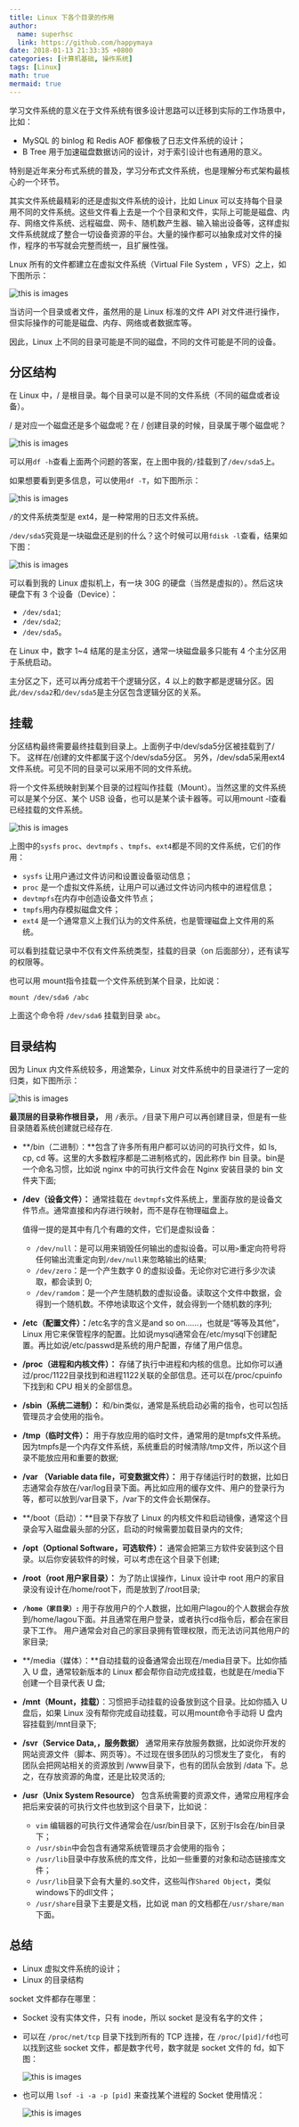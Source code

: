 ```yaml
---
title: Linux 下各个目录的作用
author:
  name: superhsc
  link: https://github.com/happymaya
date: 2018-01-13 21:33:35 +0800
categories: [计算机基础, 操作系统]
tags: [Linux]
math: true
mermaid: true
---
```


学习文件系统的意义在于文件系统有很多设计思路可以迁移到实际的工作场景中，比如：

- MySQL 的 binlog 和 Redis AOF 都像极了日志文件系统的设计；
- B Tree 用于加速磁盘数据访问的设计，对于索引设计也有通用的意义。

特别是近年来分布式系统的普及，学习分布式文件系统，也是理解分布式架构最核心的一个环节。

其实文件系统最精彩的还是虚拟文件系统的设计，比如 Linux 可以支持每个目录用不同的文件系统。这些文件看上去是一个个目录和文件，实际上可能是磁盘、内存、网络文件系统、远程磁盘、网卡、随机数产生器、输入输出设备等，这样虚拟文件系统就成了整合一切设备资源的平台。大量的操作都可以抽象成对文件的操作，程序的书写就会完整而统一，且扩展性强。

Lnux 所有的文件都建立在虚拟文件系统（Virtual File System ，VFS）之上，如下图所示：

![this is images](https://maxpixelton.github.io/images/assert/os/2901.png)

当访问一个目录或者文件，虽然用的是 Linux 标准的文件 API 对文件进行操作，但实际操作的可能是磁盘、内存、网络或者数据库等。

因此，Linux 上不同的目录可能是不同的磁盘，不同的文件可能是不同的设备。

## 分区结构

在 Linux 中，/ 是根目录。每个目录可以是不同的文件系统（不同的磁盘或者设备）。

/ 是对应一个磁盘还是多个磁盘呢？在 / 创建目录的时候，目录属于哪个磁盘呢？

![this is images](https://maxpixelton.github.io/images/assert/os/2902.png)

可以用`df -h`查看上面两个问题的答案，在上图中我的`/`挂载到了`/dev/sda5`上。

如果想要看到更多信息，可以使用`df -T`，如下图所示：

![this is images](https://maxpixelton.github.io/images/assert/os/2903.png)

`/`的文件系统类型是 ext4，是一种常用的日志文件系统。

`/dev/sda5`究竟是一块磁盘还是别的什么？这个时候可以用`fdisk -l`查看，结果如下图：

![this is images](https://maxpixelton.github.io/images/assert/os/29-04.png)

可以看到我的 Linux 虚拟机上，有一块 30G 的硬盘（当然是虚拟的）。然后这块硬盘下有 3 个设备（Device）：

- `/dev/sda1`;
- `/dev/sda2`;
- `/dev/sda5`。

在 Linux 中，数字 1~4 结尾的是主分区，通常一块磁盘最多只能有 4 个主分区用于系统启动。

主分区之下，还可以再分成若干个逻辑分区，4 以上的数字都是逻辑分区。因此`/dev/sda2`和`/dev/sda5`是主分区包含逻辑分区的关系。



## 挂载

分区结构最终需要最终挂载到目录上。上面例子中/dev/sda5分区被挂载到了/下。 这样在/创建的文件都属于这个/dev/sda5分区。 另外，/dev/sda5采用ext4文件系统。可见不同的目录可以采用不同的文件系统。

将一个文件系统映射到某个目录的过程叫作挂载（Mount）。当然这里的文件系统可以是某个分区、某个 USB 设备，也可以是某个读卡器等。可以用mount -l查看已经挂载的文件系统。

![this is images](https://maxpixelton.github.io/images/assert/os/2905.png)

上图中的`sysfs` `proc`、`devtmpfs` 、`tmpfs`、`ext4`都是不同的文件系统，它们的作用：

- `sysfs` 让用户通过文件访问和设置设备驱动信息；
- `proc` 是一个虚拟文件系统，让用户可以通过文件访问内核中的进程信息；
- `devtmpfs`在内存中创造设备文件节点；
- `tmpfs`用内存模拟磁盘文件；
- `ext4` 是一个通常意义上我们认为的文件系统，也是管理磁盘上文件用的系统。

可以看到挂载记录中不仅有文件系统类型，挂载的目录（on 后面部分），还有读写的权限等。

也可以用 mount指令挂载一个文件系统到某个目录，比如说：

```shell
mount /dev/sda6 /abc
```

上面这个命令将 `/dev/sda6` 挂载到目录 `abc`。

## 目录结构

因为 Linux 内文件系统较多，用途繁杂，Linux 对文件系统中的目录进行了一定的归类，如下图所示：

![this is images](https://maxpixelton.github.io/images/assert/os/2906.png)



**最顶层的目录称作根目录，** 用 `/`表示。`/`目录下用户可以再创建目录，但是有一些目录随着系统创建就已经存在.

- **/bin（二进制）：**包含了许多所有用户都可以访问的可执行文件，如 ls, cp, cd 等。这里的大多数程序都是二进制格式的，因此称作 bin 目录。bin是一个命名习惯，比如说 nginx 中的可执行文件会在 Nginx 安装目录的 bin 文件夹下面;

- **/dev（设备文件）：** 通常挂载在 `devtmpfs`文件系统上，里面存放的是设备文件节点。通常直接和内存进行映射，而不是存在物理磁盘上。

  值得一提的是其中有几个有趣的文件，它们是虚拟设备：

  - `/dev/null`：是可以用来销毁任何输出的虚拟设备。可以用`>`重定向符号将任何输出流重定向到`/dev/null`来忽略输出的结果;
  - `/dev/zero`：是一个产生数字 0 的虚拟设备。无论你对它进行多少次读取，都会读到 0;
  - `/dev/ramdom`：是一个产生随机数的虚拟设备。读取这个文件中数据，会得到一个随机数。不停地读取这个文件，就会得到一个随机数的序列;

- **/etc（配置文件）：**/etc名字的含义是and so on……，也就是“等等及其他”，Linux 用它来保管程序的配置。比如说mysql通常会在/etc/mysql下创建配置。再比如说/etc/passwd是系统的用户配置，存储了用户信息。

- **/proc（进程和内核文件）：** 存储了执行中进程和内核的信息。比如你可以通过/proc/1122目录找到和进程1122关联的全部信息。还可以在/proc/cpuinfo下找到和 CPU 相关的全部信息。

- **/sbin（系统二进制）：** 和/bin类似，通常是系统启动必需的指令，也可以包括管理员才会使用的指令。

- **/tmp（临时文件）：** 用于存放应用的临时文件，通常用的是tmpfs文件系统。因为tmpfs是一个内存文件系统，系统重启的时候清除/tmp文件，所以这个目录不能放应用和重要的数据;

- **/var （Variable data file，可变数据文件）：** 用于存储运行时的数据，比如日志通常会存放在/var/log目录下面。再比如应用的缓存文件、用户的登录行为等，都可以放到/var目录下，/var下的文件会长期保存。

- **/boot（启动）：**目录下存放了 Linux 的内核文件和启动镜像，通常这个目录会写入磁盘最头部的分区，启动的时候需要加载目录内的文件;

- **/opt（Optional Software，可选软件）：** 通常会把第三方软件安装到这个目录。以后你安装软件的时候，可以考虑在这个目录下创建;

- **/root（root 用户家目录）：** 为了防止误操作，Linux 设计中 root 用户的家目录没有设计在/home/root下，而是放到了/root目录;

- **`/home（家目录）:`** 用于存放用户的个人数据，比如用户lagou的个人数据会存放到/home/lagou下面。并且通常在用户登录，或者执行cd指令后，都会在家目录下工作。 用户通常会对自己的家目录拥有管理权限，而无法访问其他用户的家目录;

- **/media（媒体）：**自动挂载的设备通常会出现在/media目录下。比如你插入 U 盘，通常较新版本的 Linux 都会帮你自动完成挂载，也就是在/media下创建一个目录代表 U 盘;

- **/mnt（Mount，挂载）**：习惯把手动挂载的设备放到这个目录。比如你插入 U 盘后，如果 Linux 没有帮你完成自动挂载，可以用mount命令手动将 U 盘内容挂载到/mnt目录下;

- **/svr（Service Data,，服务数据）** 通常用来存放服务数据，比如说你开发的网站资源文件（脚本、网页等）。不过现在很多团队的习惯发生了变化， 有的团队会把网站相关的资源放到 /www目录下，也有的团队会放到 /data 下。总之，在存放资源的角度，还是比较灵活的;

- **/usr（Unix System Resource）** 包含系统需要的资源文件，通常应用程序会把后来安装的可执行文件也放到这个目录下，比如说：

  - `vim` 编辑器的可执行文件通常会在/usr/bin目录下，区别于ls会在/bin目录下；
  - `/usr/sbin`中会包含有通常系统管理员才会使用的指令；
  - `/usr/lib`目录中存放系统的库文件，比如一些重要的对象和动态链接库文件；
  - `/usr/lib`目录下会有大量的.so文件，这些叫作`Shared Object`，类似 windows下的dll文件；
  - `/usr/share`目录下主要是文档，比如说 man 的文档都在`/usr/share/man`下面。

## 总结

- Linux 虚拟文件系统的设计；
- Linux 的目录结构

socket 文件都存在哪里：

- Socket 没有实体文件，只有 inode，所以 socket 是没有名字的文件；

- 可以在 `/proc/net/tcp` 目录下找到所有的 TCP 连接，在 `/proc/[pid]/fd`也可以找到这些 socket 文件，都是数字代号，数字就是 socket 文件的 fd，如下图：

  ![this is images](https://maxpixelton.github.io/images/assert/os/thinking-2901.png)

- 也可以用 `lsof -i -a -p [pid]` 来查找某个进程的 Socket 使用情况：

  ![this is images](https://maxpixelton.github.io/images/assert/os/thinking-2902.png)